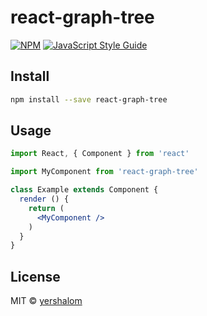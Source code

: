 # react-graph-tree

> 

[![NPM](https://img.shields.io/npm/v/react-graph-tree.svg)](https://www.npmjs.com/package/react-graph-tree) [![JavaScript Style Guide](https://img.shields.io/badge/code_style-standard-brightgreen.svg)](https://standardjs.com)

## Install

```bash
npm install --save react-graph-tree
```

## Usage

```jsx
import React, { Component } from 'react'

import MyComponent from 'react-graph-tree'

class Example extends Component {
  render () {
    return (
      <MyComponent />
    )
  }
}
```

## License

MIT © [yershalom](https://github.com/yershalom)
